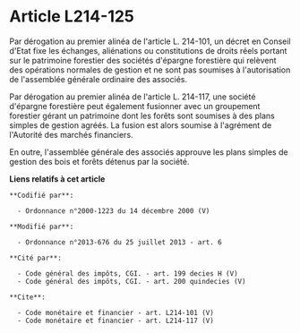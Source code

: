 # Article L214-125

Par dérogation au premier alinéa de l'article L. 214-101, un décret en Conseil d'Etat fixe les échanges, aliénations ou
constitutions de droits réels portant sur le patrimoine forestier des sociétés d'épargne forestière qui relèvent des
opérations normales de gestion et ne sont pas soumises à l'autorisation de l'assemblée générale ordinaire des associés. 

Par dérogation au premier alinéa de l'article L. 214-117, une société d'épargne forestière peut également fusionner avec un
groupement forestier gérant un patrimoine dont les forêts sont soumises à des plans simples de gestion agréés. La fusion est
alors soumise à l'agrément de l'Autorité des marchés financiers. 

En outre, l'assemblée générale des associés approuve les plans simples de gestion des bois et forêts détenus par la société.

**Liens relatifs à cet article**

	**Codifié par**:

	  - Ordonnance n°2000-1223 du 14 décembre 2000 (V)

	**Modifié par**:

	  - Ordonnance n°2013-676 du 25 juillet 2013 - art. 6

	**Cité par**:

	  - Code général des impôts, CGI. - art. 199 decies H (V)
	  - Code général des impôts, CGI. - art. 200 quindecies (V)

	**Cite**:

	  - Code monétaire et financier - art. L214-101 (V)
	  - Code monétaire et financier - art. L214-117 (V)
